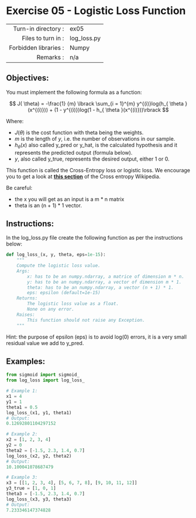 # Exercise 05 - Logistic Loss Function

|                         |                         |
| -----------------------:| ----------------------- |
|   Turn-in directory :   |  ex05                   |
|   Files to turn in :    |  log_loss.py            |
|   Forbidden libraries : |  Numpy                  |
|   Remarks :             |  n/a                    |

## Objectives:
You must implement the following formula as a function:  

$$
J( \theta) = -\frac{1} {m} \lbrack \sum_{i = 1}^{m} y^{(i)}log(h_{ \theta }(x^{(i)})) + (1 - y^{(i)})log(1 - h_{ \theta }(x^{(i)}))\rbrack
$$

Where:  
* $J( \theta)$ is the cost function with theta being the weights.
* $m$ is the length of $y$, i.e. the number of observations in our sample.
* $h_{\theta}(x)$ also called y_pred or y_hat, is the calculated hypothesis and it represents the predicted output (formula below).
* $y$, also called y_true, represents the desired output, either 1 or 0.


This function is called the Cross-Entropy loss or logistic loss.
We encourage you to get a look at [**this section**](https://en.wikipedia.org/wiki/Cross_entropy#Cross-entropy_error_function_and_logistic_regression) of the Cross entropy Wikipedia.

Be careful: 
- the x you will get as an input is a m * n matrix
- theta is an (n + 1) * 1 vector. 

## Instructions:
In the log_loss.py file create the following function as per the instructions below: 
```python
def log_loss_(x, y, theta, eps=1e-15):
    """
    Compute the logistic loss value.
    Args:
        x: has to be an numpy.ndarray, a matrice of dimension m * n.
        y: has to be an numpy.ndarray, a vector of dimension m * 1.
        theta: has to be an numpy.ndarray, a vector (n + 1) * 1.
        eps: epsilon (default=1e-15)
    Returns:
        The logistic loss value as a float.
        None on any error.
    Raises:
        This function should not raise any Exception.
    """
```

Hint: the purpose of epsilon (eps) is to avoid log(0) errors, it is a very small residual value we add to y_pred.

## Examples:
```python
from sigmoid import sigmoid_
from log_loss import log_loss_

# Example 1:
x1 = 4
y1 = 1
theta1 = 0.5
log_loss_(x1, y1, theta1)
# Output:
0.12692801104297152

# Example 2:
x2 = [1, 2, 3, 4]
y2 = 0
theta2 = [-1.5, 2.3, 1.4, 0.7]
log_loss_(x2, y2, theta2)
# Output:
10.100041078687479

# Example 3:
x3 = [[1, 2, 3, 4], [5, 6, 7, 8], [9, 10, 11, 12]]
y3_true = [1, 0, 1]
theta3 = [-1.5, 2.3, 1.4, 0.7]
log_loss_(x3, y3, theta3)
# Output:
7.233346147374828
```
